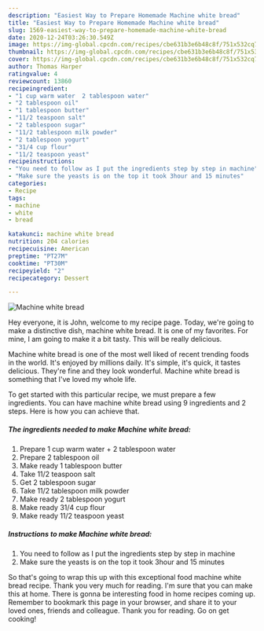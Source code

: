 ```yaml
---
description: "Easiest Way to Prepare Homemade Machine white bread"
title: "Easiest Way to Prepare Homemade Machine white bread"
slug: 1569-easiest-way-to-prepare-homemade-machine-white-bread
date: 2020-12-24T03:26:30.549Z
image: https://img-global.cpcdn.com/recipes/cbe631b3e6b48c8f/751x532cq70/machine-white-bread-recipe-main-photo.jpg
thumbnail: https://img-global.cpcdn.com/recipes/cbe631b3e6b48c8f/751x532cq70/machine-white-bread-recipe-main-photo.jpg
cover: https://img-global.cpcdn.com/recipes/cbe631b3e6b48c8f/751x532cq70/machine-white-bread-recipe-main-photo.jpg
author: Thomas Harper
ratingvalue: 4
reviewcount: 13860
recipeingredient:
- "1 cup warm water  2 tablespoon water"
- "2 tablespoon oil"
- "1 tablespoon butter"
- "11/2 teaspoon salt"
- "2 tablespoon sugar"
- "11/2 tablespoon milk powder"
- "2 tablespoon yogurt"
- "31/4 cup flour"
- "11/2 teaspoon yeast"
recipeinstructions:
- "You need to follow as I put the ingredients step by step in machine"
- "Make sure the yeasts is on the top it took 3hour and 15 minutes"
categories:
- Recipe
tags:
- machine
- white
- bread

katakunci: machine white bread 
nutrition: 204 calories
recipecuisine: American
preptime: "PT27M"
cooktime: "PT30M"
recipeyield: "2"
recipecategory: Dessert

---
```



![Machine white bread](https://img-global.cpcdn.com/recipes/cbe631b3e6b48c8f/751x532cq70/machine-white-bread-recipe-main-photo.jpg)

Hey everyone, it is John, welcome to my recipe page. Today, we're going to make a distinctive dish, machine white bread. It is one of my favorites. For mine, I am going to make it a bit tasty. This will be really delicious.

Machine white bread is one of the most well liked of recent trending foods in the world. It's enjoyed by millions daily. It's simple, it's quick, it tastes delicious. They're fine and they look wonderful. Machine white bread is something that I've loved my whole life.




To get started with this particular recipe, we must prepare a few ingredients. You can have machine white bread using 9 ingredients and 2 steps. Here is how you can achieve that.

<!--inarticleads1-->

##### The ingredients needed to make Machine white bread:

1. Prepare 1 cup warm water + 2 tablespoon water
1. Prepare 2 tablespoon oil
1. Make ready 1 tablespoon butter
1. Take 11/2 teaspoon salt
1. Get 2 tablespoon sugar
1. Take 11/2 tablespoon milk powder
1. Make ready 2 tablespoon yogurt
1. Make ready 31/4 cup flour
1. Make ready 11/2 teaspoon yeast




<!--inarticleads2-->

##### Instructions to make Machine white bread:

1. You need to follow as I put the ingredients step by step in machine
1. Make sure the yeasts is on the top it took 3hour and 15 minutes




So that's going to wrap this up with this exceptional food machine white bread recipe. Thank you very much for reading. I'm sure that you can make this at home. There is gonna be interesting food in home recipes coming up. Remember to bookmark this page in your browser, and share it to your loved ones, friends and colleague. Thank you for reading. Go on get cooking!
